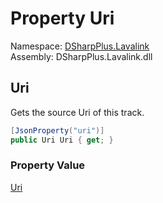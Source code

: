 # Property Uri

Namespace: [DSharpPlus.Lavalink](DSharpPlus.Lavalink.md)  
Assembly: DSharpPlus.Lavalink.dll

## <a id="DSharpPlus_Lavalink_LavalinkTrack_Uri"></a>Uri

Gets the source Uri of this track.

```csharp
[JsonProperty("uri")]
public Uri Uri { get; }
```

### Property Value

[Uri](https://learn.microsoft.com/dotnet/api/system.uri)

